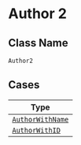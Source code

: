 
# Author 2

## Class Name

`Author2`

## Cases

| Type |
|  --- |
| [`AuthorWithName`](../../../doc/models/author-with-name.md) |
| [`AuthorWithID`](../../../doc/models/author-with-id.md) |

